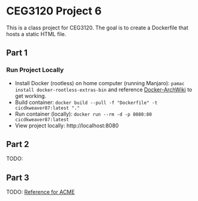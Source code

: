 # CEG3120 Project 6

This is a class project for CEG3120. The goal is to create a Dockerfile that hosts a static HTML file.

## Part 1

### Run Project Locally

- Install Docker (rootless) on home computer (running Manjaro): `pamac install docker-rootless-extras-bin` and reference [Docker-ArchWiki](https://wiki.archlinux.org/title/Docker#Docker_rootless) to get working.
- Build container: `docker build --pull -f "Dockerfile" -t cicdkweaver87:latest "."`
- Run container (locally): `docker run --rm -d -p 8080:80 cicdkweaver87:latest`
- View project locally: http://localhost:8080

## Part 2

TODO:

## Part 3

TODO: [Reference for ACME](https://wiki.alpinelinux.org/wiki/Nginx_as_reverse_proxy_with_acme_(letsencrypt))